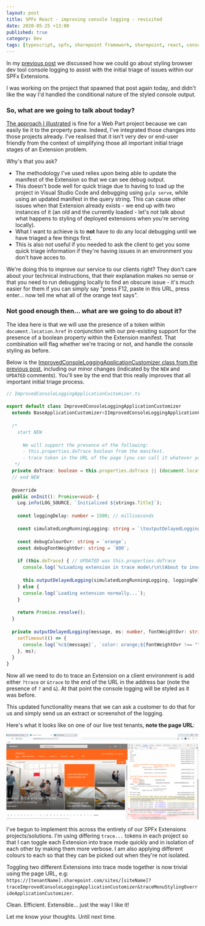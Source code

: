 ```yaml
---
layout: post
title: SPFx React - improving console logging - revisited
date: 2020-05-25 +13:00
published: true
category: Dev
tags: [typescript, spfx, sharepoint framework, sharepoint, react, console logging]
---
```


In my [previous post](https://dreamsof.dev/2019-06-10-improving-console-logging-spfx/) we discussed how we could go about styling browser dev tool console logging to assist with the initial triage of issues within our SPFx Extensions.

I was working on the project that spawned that post again today, and didn't like the way I'd handled the conditional nature of the styled console output.


### So, what are we going to talk about today?

[The approach I illustrated](https://dreamsof.dev/2019-06-10-improving-console-logging-spfx/) is fine for a Web Part project because we can easily tie it to the property pane. Indeed, I've integrated those changes into those projects already. I've realised that it isn't very dev or end-user friendly from the context of simplifying those all important initial triage stages of an Extension problem.

Why's that you ask?
- The methodology I've used relies upon being able to update the manifest of the Extension so that we can see debug output.
- This doesn't bode well for quick triage due to having to load up the project in Visual Studio Code and debugging using `gulp serve`, while using an updated manifest in the query string. This can cause other issues when that Extension already exists - we end up with two instances of it (an old and the currently loaded - let's not talk about what happens to styling of deployed extensions when you're serving locally).
- What I want to achieve is to **not** have to do any local debugging until we have triaged a few things first.
- This is also not useful if you needed to ask the client to get you some quick triage information if they're having issues in an environment you don't have acces to.

We're doing this to improve our service to our clients right? They don't care about your technical instructions, that their explanation makes no sense or that you need to run debugging locally to find an obscure issue - it's much easier for them if you can simply say "press F12, paste in this URL, press enter... now tell me what all of the orange text says".


### Not good enough then... what are we going to do about it?

The idea here is that we will use the presence of a token within `document.location.href` in conjunction with our pre-existing support for the presence of a boolean property within the Extension manifest. That combination will flag whether we're tracing or not, and handle the console styling as before.

Below is the [ImprovedConsoleLoggingApplicationCustomizer class from the previous post](https://dreamsof.dev/2019-06-10-improving-console-logging-spfx/), including our minor changes (indicated by the `NEW` and `UPDATED` comments). You'll see by the end that this really improves that all important initial triage process.

~~~ts
// ImprovedConsoleLoggingApplicationCustomizer.ts

export default class ImprovedConsoleLoggingApplicationCustomizer
  extends BaseApplicationCustomizer<IImprovedConsoleLoggingApplicationCustomizerProperties> {

  /* 
    start NEW
    
      We will support the presence of the following:
      - this.properties.doTrace boolean from the manifest.
      - trace token in the URL of the page (you can call it whatever you want).
   */   
  private doTrace: boolean = this.properties.doTrace || (document.location.href.indexOf(`?trace`) > -1 || document.location.href.indexOf(`&trace`) > -1);  
  // end NEW

  @override
  public onInit(): Promise<void> {
    Log.info(LOG_SOURCE, `Initialized ${strings.Title}`);

    const loggingDelay: number = 1500; // milliseconds

    const simulatedLongRunningLogging: string = `\toutputDelayedLogging invoked after ${loggingDelay} ms\r\n\tdebug X: longRunningResult1\r\n\tdebug Y: longRunningResult2\r\n\tdebugZ: longRunningResult3`;

    const debugColourOvr: string = `orange`;
    const debugFontWeightOvr: string = `800`;

    if (this.doTrace) { // UPDATED was this.properties.doTrace
      console.log(`%cLoading extension in trace mode\r\n\tAbout to invoke outputDelayedLogging`, `color: ${debugColourOvr};`);

      this.outputDelayedLogging(simulatedLongRunningLogging, loggingDelay, debugFontWeightOvr);
    } else {
      console.log(`Loading extension normally...`);
    }

    return Promise.resolve();
  }

  private outputDelayedLogging(message, ms: number, fontWeightOvr: string = ""): void {
    setTimeout(() => {
      console.log(`%c${message}`, `color: orange;${fontWeightOvr !== "" ? `font-weight: ${fontWeightOvr}` : ""}`);
    }, ms);
  }
}
~~~

Now all we need to do to trace an Extension on a client environment is add either `?trace` or `&trace` to the end of the URL in the address bar (note the presence of `?` and `&`). At that point the console logging will be styled as it was before.

This updated functionality means that we can ask a customer to do that for us and simply send us an extract or screenshot of the logging.

Here's what it looks like on one of our live test tenants, **note the page URL**:

![Styling Console Logging extension - styled logging simplified](/img/StylingConsoleLogging10.png)

I've begun to implement this across the entirety of our SPFx Extensions projects/solutions. I'm using differing `trace...` tokens in each project so that I can toggle each Extension into trace mode quickly and in isolation of each other by making them more verbose. I am also applying different colours to each so that they can be picked out when they're not isolated.

Toggling two different Extensions into trace mode together is now trivial using the page URL, e.g: `https://[tenantName].sharepoint.com/sites/[siteName]?traceImprovedConsoleLoggingApplicationCustomizer&traceMenuStylingOverrideApplicationCustomizer`.

Clean. Efficient. Extensible... just the way I like it!

Let me know your thoughts. Until next time.
